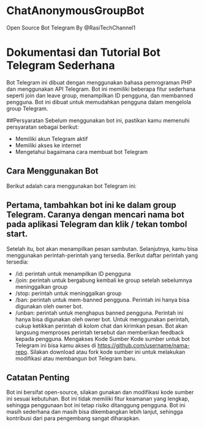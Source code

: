 # ChatAnonymousGroupBot
Open Source Bot Telegram By @RasiTechChannel1

# Dokumentasi dan Tutorial Bot Telegram Sederhana
Bot Telegram ini dibuat dengan menggunakan bahasa pemrograman PHP dan menggunakan API Telegram. Bot ini memiliki beberapa fitur sederhana seperti join dan leave group, menampilkan ID pengguna, dan membanned pengguna. Bot ini dibuat untuk memudahkan pengguna dalam mengelola group Telegram.

##Persyaratan
Sebelum menggunakan bot ini, pastikan kamu memenuhi persyaratan sebagai berikut:

- Memiliki akun Telegram aktif
- Memiliki akses ke internet
- Mengetahui bagaimana cara membuat bot Telegram

## Cara Menggunakan Bot
Berikut adalah cara menggunakan bot Telegram ini:

## Pertama, tambahkan bot ini ke dalam group Telegram. Caranya dengan mencari nama bot pada aplikasi Telegram dan klik / tekan tombol start.
Setelah itu, bot akan menampilkan pesan sambutan. Selanjutnya, kamu bisa menggunakan perintah-perintah yang tersedia. Berikut daftar perintah yang tersedia:
- /id: perintah untuk menampilkan ID pengguna
- /join: perintah untuk bergabung kembali ke group setelah sebelumnya meninggalkan group
- /stop: perintah untuk meninggalkan group
- /ban: perintah untuk mem-banned pengguna. Perintah ini hanya bisa digunakan oleh owner bot.
- /unban: perintah untuk menghapus banned pengguna. Perintah ini hanya bisa digunakan oleh owner bot.
Untuk menggunakan perintah, cukup ketikkan perintah di kolom chat dan kirimkan pesan. Bot akan langsung memproses perintah tersebut dan memberikan feedback kepada pengguna.
Mengakses Kode Sumber
Kode sumber untuk bot Telegram ini bisa kamu akses di https://github.com/username/nama-repo. Silakan download atau fork kode sumber ini untuk melakukan modifikasi atau membangun bot Telegram baru.

## Catatan Penting
Bot ini bersifat open-source, silakan gunakan dan modifikasi kode sumber ini sesuai kebutuhan.
Bot ini tidak memiliki fitur keamanan yang lengkap, sehingga penggunaan bot ini tetap risiko ditanggung pengguna.
Bot ini masih sederhana dan masih bisa dikembangkan lebih lanjut, sehingga kontribusi dari para pengembang sangat diharapkan.
